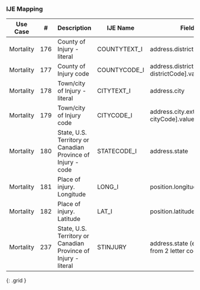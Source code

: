 ### IJE Mapping

| **Use Case** |  **#**   |  **Description**  | **IJE Name**  |  **Field**  |  **Type**  | **Value Set**  |
| :---------: | --------------- | ------------ | ------------- | ---------- | ---------- | -------------- |
| Mortality | 176 | County of Injury - literal | COUNTYTEXT_I | address.district |string |- |
| Mortality | 177 | County of Injury code | COUNTYCODE_I | address.district.extension[ districtCode].value |integer |see [CountyCodes] |
| Mortality | 178 | Town/city of Injury - literal | CITYTEXT_I | address.city |string |- |
| Mortality | 179 | Town/city of Injury code | CITYCODE_I | address.city.extension[ cityCode].value |integer |see [CityCodes] |
| Mortality | 180 | State, U.S. Territory or Canadian Province of Injury - code | STATECODE_I | address.state |string |[StatesTerritoriesAndProvincesVS] |
| Mortality | 181 | Place of injury. Longitude | LONG_I | position.longitude |float |- |
| Mortality | 182 | Place of injury. Latitude | LAT_I | position.latitude |float |- |
| Mortality | 237 | State, U.S. Territory or Canadian Province of Injury - literal | STINJURY | address.state (expanded from 2 letter code) |string |See [StateLiterals] |
{: .grid }
